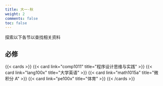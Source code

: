 ```yaml
---
title: 大一·秋
weight: 2
comments: false
toc: false
---
```

探索以下各节以查找相关资料
## 必修
<!--more-->
{{< cards >}}
{{< card link="comp1011" title="程序设计思维与实践" >}}
{{< card link="lang100x" title="大学英语" >}}
{{< card link="math1015a" title="微积分 A" >}}
{{< card link="pe100x" title="体育" >}}
{{< /cards >}}
